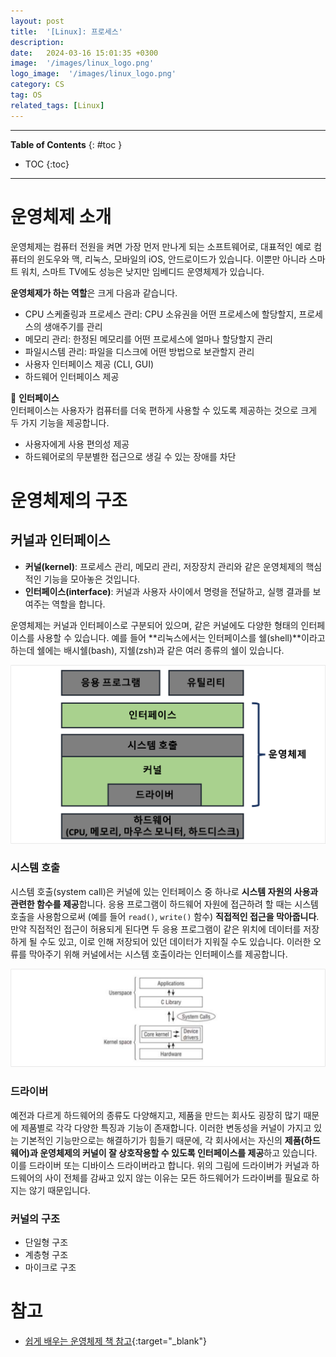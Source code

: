 ```yaml
---
layout: post
title:  '[Linux]: 프로세스'
description: 
date:   2024-03-16 15:01:35 +0300
image:  '/images/linux_logo.png'
logo_image:  '/images/linux_logo.png'
category: CS
tag: OS
related_tags: [Linux]
---
```


---
**Table of Contents**
{: #toc }
*  TOC
{:toc}
---
# 운영체제 소개
운영체제는 컴퓨터 전원을 켜면 가장 먼저 만나게 되는 소프트웨어로, 대표적인 예로 컴퓨터의 윈도우와 맥, 리눅스, 모바일의 iOS, 안드로이드가 있습니다. 이뿐만 아니라 스마트 워치, 스마트 TV에도 성능은 낮지만 임베디드 운영체제가 있습니다.  

**운영체제가 하는 역할**은 크게 다음과 같습니다.  
- CPU 스케줄링과 프로세스 관리: CPU 소유권을 어떤 프로세스에 할당할지, 프로세스의 생애주기를 관리
- 메모리 관리: 한정된 메모리를 어떤 프로세스에 얼마나 할당할지 관리
- 파일시스템 관리: 파일을 디스크에 어떤 방법으로 보관할지 관리
- 사용자 인터페이스 제공 (CLI, GUI) 
- 하드웨어 인터페이스 제공  

🦊 **인터페이스**  
인터페이스는 사용자가 컴퓨터를 더욱 편하게 사용할 수 있도록 제공하는 것으로 크게 두 가지 기능을 제공합니다.  

- 사용자에게 사용 편의성 제공
- 하드웨어로의 무분별한 접근으로 생길 수 있는 장애를 차단


# 운영체제의 구조
## 커널과 인터페이스  
- **커널(kernel)**: 프로세스 관리, 메모리 관리, 저장장치 관리와 같은  운영체제의 핵심적인 기능을 모아놓은 것입니다.
- **인터페이스(interface)**: 커널과 사용자 사이에서 명령을 전달하고, 실행 결과를 보여주는 역할을 합니다.   

운영체제는 커널과 인터페이스로 구분되어 있으며, 같은 커널에도 다양한 형태의 인터페이스를 사용할 수 있습니다. 예를 들어 **리눅스에서는 인터페이스를 쉘(shell)**이라고 하는데 쉘에는 배시쉘(bash), 지쉘(zsh)과 같은 여러 종류의 쉘이 있습니다.  

![](../../images/os_1.png)

### 시스템 호출
시스템 호출(system call)은 커널에 있는 인터페이스 중 하나로 **시스템 자원의 사용과 관련한 함수를 제공**합니다. 응용 프로그램이 하드웨어 자원에 접근하려 할 때는 시스템 호출을 사용함으로써 (예를 들어 `read()`, `write()` 함수) **직접적인 접근을 막아줍니다**. 만약 직접적인 접근이 허용되게 된다면 두 응용 프로그램이 같은 위치에 데이터를 저장하게 될 수도 있고, 이로 인해 저장되어 있던 데이터가 지워질 수도 있습니다. 이러한 오류를 막아주기 위해 커널에서는 시스템 호출이라는 인터페이스를 제공합니다.  

![](/images/os_kernel_1.png)

### 드라이버
예전과 다르게 하드웨어의 종류도 다양해지고, 제품을 만드는 회사도 굉장히 많기 때문에 제품별로 각각 다양한 특징과 기능이 존재합니다. 이러한 변동성을 커널이 가지고 있는 기본적인 기능만으로는 해결하기가 힘들기 때문에, 각 회사에서는 자신의 **제품(하드웨어)과 운영체제의 커널이 잘 상호작용할 수 있도록 인터페이스를 제공**하고 있습니다. 이를 드라이버 또는 디바이스 드라이버라고 합니다. 위의 그림에 드라이버가 커널과 하드웨어의 사이 전체를 감싸고 있지 않는 이유는 모든 하드웨어가 드라이버를 필요로 하지는 않기 때문입니다.  

### 커널의 구조

- 단일형 구조
- 계층형 구조
- 마이크로 구조

# 참고
- [쉽게 배우는 운영체제 책 참고](http://www.kyobobook.co.kr/product/detailViewKor.laf?mallGb=KOR&ejkGb=KOR&barcode=9791156644071){:target="_blank"}